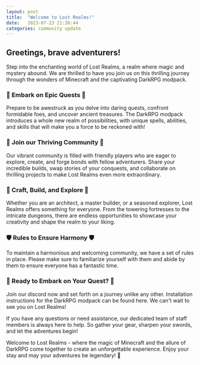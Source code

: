 ```yaml
---
layout: post
title:  "Welcome to Lost Realms!"
date:   2023-07-23 21:36:44
categories: community update
---
```

## Greetings, brave adventurers! ##

Step into the enchanting world of Lost Realms, a realm where magic and mystery abound. We are thrilled to have you join us on this thrilling journey through the wonders of Minecraft and the captivating DarkRPG modpack.

### 🏰 Embark on Epic Quests 🏰 ###
Prepare to be awestruck as you delve into daring quests, confront formidable foes, and uncover ancient treasures. The DarkRPG modpack introduces a whole new realm of possibilities, with unique spells, abilities, and skills that will make you a force to be reckoned with!

### 💬 Join our Thriving Community 💬 ###
Our vibrant community is filled with friendly players who are eager to explore, create, and forge bonds with fellow adventurers. Share your incredible builds, swap stories of your conquests, and collaborate on thrilling projects to make Lost Realms even more extraordinary.

### 🌄 Craft, Build, and Explore 🌄 ###
Whether you are an architect, a master builder, or a seasoned explorer, Lost Realms offers something for everyone. From the towering fortresses to the intricate dungeons, there are endless opportunities to showcase your creativity and shape the realm to your liking.

### 🛡️ Rules to Ensure Harmony 🛡️ ###
To maintain a harmonious and welcoming community, we have a set of rules in place. Please make sure to familiarize yourself with them and abide by them to ensure everyone has a fantastic time.

### 🔮 Ready to Embark on Your Quest? 🔮 ###
Join our discord now and set forth on a journey unlike any other. Installation instructions for the DarkRPG modpack can be found here. We can't wait to see you on Lost Realms!

If you have any questions or need assistance, our dedicated team of staff members is always here to help. So gather your gear, sharpen your swords, and let the adventures begin!

Welcome to Lost Realms - where the magic of Minecraft and the allure of DarkRPG come together to create an unforgettable experience. Enjoy your stay and may your adventures be legendary! 🌟